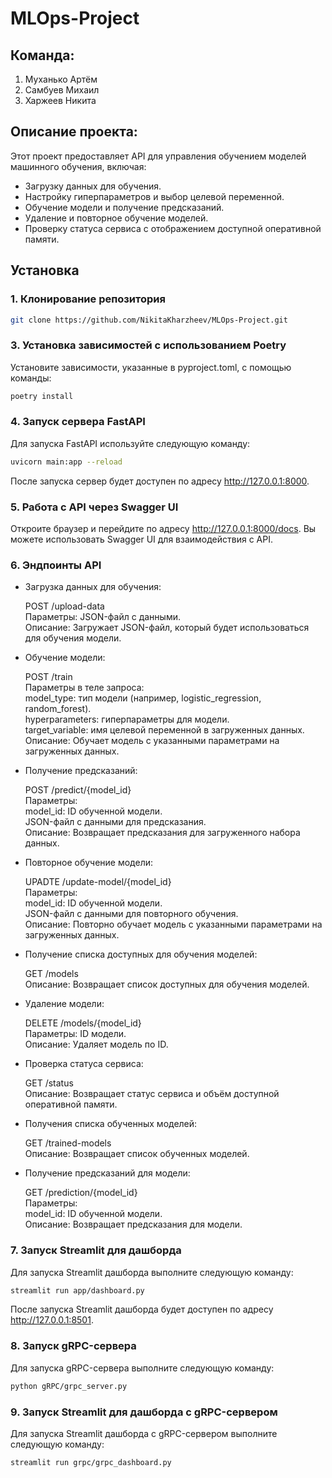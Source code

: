 # MLOps-Project
## Команда: 
1. Муханько Артём
2. Самбуев Михаил
3. Харжеев Никита

## Описание проекта:

Этот проект предоставляет API для управления обучением моделей машинного обучения, включая:
- Загрузку данных для обучения.
- Настройку гиперпараметров и выбор целевой переменной.
- Обучение модели и получение предсказаний.
- Удаление и повторное обучение моделей.
- Проверку статуса сервиса с отображением доступной оперативной памяти.

## Установка

### 1. Клонирование репозитория

```bash
git clone https://github.com/NikitaKharzheev/MLOps-Project.git
```

### 3. Установка зависимостей с использованием Poetry

Установите зависимости, указанные в pyproject.toml, с помощью команды:
```bash
poetry install
```

### 4. Запуск сервера FastAPI

Для запуска FastAPI используйте следующую команду:
```bash
uvicorn main:app --reload
```

После запуска сервер будет доступен по адресу http://127.0.0.1:8000.

### 5. Работа с API через Swagger UI

Откроите браузер и перейдите по адресу http://127.0.0.1:8000/docs. Вы можете использовать Swagger UI для взаимодействия с API.

### 6. Эндпоинты API

- Загрузка данных для обучения:

    POST /upload-data  
    Параметры: JSON-файл с данными.  
    Описание: Загружает JSON-файл, который будет использоваться для обучения модели.

- Обучение модели:

    POST /train  
    Параметры в теле запроса:  
    model_type: тип модели (например, logistic_regression, random_forest).  
    hyperparameters: гиперпараметры для модели.  
    target_variable: имя целевой переменной в загруженных данных.  
    Описание: Обучает модель с указанными параметрами на загруженных данных.

- Получение предсказаний:

    POST /predict/{model_id}  
    Параметры:  
    model_id: ID обученной модели.  
    JSON-файл с данными для предсказания.  
    Описание: Возвращает предсказания для загруженного набора данных.

- Повторное обучение модели:

    UPADTE /update-model/{model_id}  
    Параметры:  
    model_id: ID обученной модели.  
    JSON-файл с данными для повторного обучения.  
    Описание: Повторно обучает модель с указанными параметрами на загруженных данных.

- Получение списка доступных для обучения моделей:

    GET /models  
    Описание: Возвращает список доступных для обучения моделей.  

- Удаление модели:

    DELETE /models/{model_id}  
    Параметры: ID модели.  
    Описание: Удаляет модель по ID.

- Проверка статуса сервиса:

    GET /status  
    Описание: Возвращает статус сервиса и объём доступной оперативной памяти.

- Получения списка обученных моделей:

    GET /trained-models  
    Описание: Возвращает список обученных моделей.

- Получение предсказаний для модели:

    GET /prediction/{model_id}  
    Параметры:  
    model_id: ID обученной модели.  
    Описание: Возвращает предсказания для модели.

### 7. Запуск Streamlit для дашборда

Для запуска Streamlit дашборда выполните следующую команду:

```bash
streamlit run app/dashboard.py
```

После запуска Streamlit дашборда будет доступен по адресу http://127.0.0.1:8501.

### 8. Запуск gRPC-сервера

Для запуска gRPC-сервера выполните следующую команду:

```bash
python gRPC/grpc_server.py
```

### 9. Запуск Streamlit для дашборда с gRPC-сервером

Для запуска Streamlit дашборда с gRPC-сервером выполните следующую команду:

```bash
streamlit run grpc/grpc_dashboard.py
```




